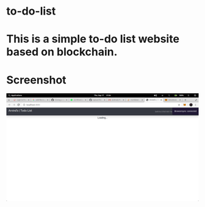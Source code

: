 # to-do-list
# This is a simple to-do list website based on blockchain.
# Screenshot 
![alt text](https://github.com/Arvindraj73/to-do-list/blob/master/Screenshot%20from%202020-09-17%2021-54-17.png)
